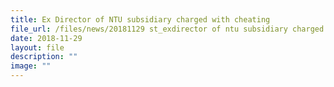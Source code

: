 ```yaml
---
title: Ex Director of NTU subsidiary charged with cheating
file_url: /files/news/20181129 st_exdirector of ntu subsidiary charged with cheating.pdf
date: 2018-11-29
layout: file
description: ""
image: ""
---
```


